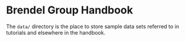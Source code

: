 # Brendel Group Handbook

The `data/` directory is the place to store sample data sets referred to in tutorials and elsewhere in the handbook.
